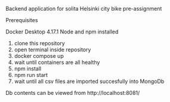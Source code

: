 Backend application for solita Helsinki city bike pre-assignment

Prerequisites

Docker Desktop 4.17.1
Node and npm installed

1. clone this repository 
2. open terminal inside repository
3. docker compose up 
4. wait until containers are all healthy
5. npm install
5. npm run start
6. wait until all csv files are imported succesfully into MongoDb

Db contents can be viewed from http://localhost:8081/
